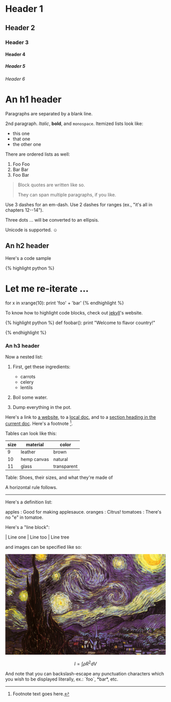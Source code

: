 ---
---

# Header 1

## Header 2

### Header 3

#### Header 4

##### Header 5

###### Header 6

An h1 header
============

Paragraphs are separated by a blank line.

2nd paragraph. *Italic*, **bold**, and `monospace`. Itemized lists
look like:

  * this one
  * that one
  * the other one

There are ordered lists as well:

1. Foo Foo
2. Bar Bar
3. Foo Bar

> Block quotes are
> written like so.
>
> They can span multiple paragraphs,
> if you like.

Use 3 dashes for an em-dash. Use 2 dashes for ranges (ex., "it's all
in chapters 12--14").

Three dots ... will be converted to an ellipsis.

Unicode is supported. ☺


An h2 header
------------

Here's a code sample

{% highlight python %}
# Let me re-iterate ...
for x in xrange(10):
    print 'foo' + 'bar'
{% endhighlight %}

To know how to highlight code blocks, check out [jekyll](http://jekyllrb.com/docs/templates/#code-snippet-highlighting)'s website.

{% highlight python %}
def foobar():
    print "Welcome to flavor country!"

{% endhighlight %}

### An h3 header ###

Now a nested list:

 1. First, get these ingredients:

      * carrots
      * celery
      * lentils

 2. Boil some water.

 3. Dump everything in the pot.

Here's a link to [a website](http://foo.bar), to a [local doc](local-doc.html), and to a [section heading in the current doc](#an-h2-header). Here's a footnote [^1].

[^1]: Footnote text goes here.

Tables can look like this:

size |  material    |  color
---- |  ------------|  ------------
9    | leather      | brown
10   | hemp canvas  | natural
11   | glass        | transparent

Table: Shoes, their sizes, and what they're made of

A horizontal rule follows.

***

Here's a definition list:

apples
  : Good for making applesauce.
oranges
  : Citrus!
tomatoes
  : There's no "e" in tomatoe.

Here's a "line block":

| Line one
|   Line too
| Line tree

and images can be specified like so:

![example image](images/posts/2016-02-10/van-gogh.jpg)

$$I = \int \rho R^{2} dV$$

And note that you can backslash-escape any punctuation characters
which you wish to be displayed literally, ex.: \`foo\`, \*bar\*, etc.

